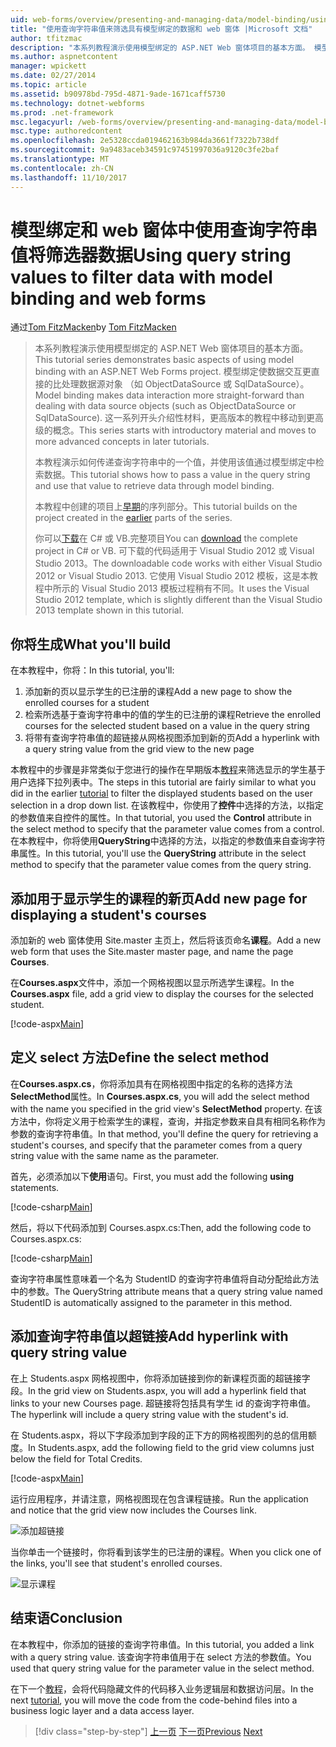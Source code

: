 ```yaml
---
uid: web-forms/overview/presenting-and-managing-data/model-binding/using-query-string-values-to-retrieve-data
title: "使用查询字符串值来筛选具有模型绑定的数据和 web 窗体 |Microsoft 文档"
author: tfitzmac
description: "本系列教程演示使用模型绑定的 ASP.NET Web 窗体项目的基本方面。 模型绑定使数据交互详细直接-..."
ms.author: aspnetcontent
manager: wpickett
ms.date: 02/27/2014
ms.topic: article
ms.assetid: b90978bd-795d-4871-9ade-1671caff5730
ms.technology: dotnet-webforms
ms.prod: .net-framework
msc.legacyurl: /web-forms/overview/presenting-and-managing-data/model-binding/using-query-string-values-to-retrieve-data
msc.type: authoredcontent
ms.openlocfilehash: 2e5328ccda019462163b984da3661f7322b738df
ms.sourcegitcommit: 9a9483aceb34591c97451997036a9120c3fe2baf
ms.translationtype: MT
ms.contentlocale: zh-CN
ms.lasthandoff: 11/10/2017
---
```

<a name="using-query-string-values-to-filter-data-with-model-binding-and-web-forms"></a><span data-ttu-id="ecdb9-104">模型绑定和 web 窗体中使用查询字符串值将筛选器数据</span><span class="sxs-lookup"><span data-stu-id="ecdb9-104">Using query string values to filter data with model binding and web forms</span></span>
====================
<span data-ttu-id="ecdb9-105">通过[Tom FitzMacken](https://github.com/tfitzmac)</span><span class="sxs-lookup"><span data-stu-id="ecdb9-105">by [Tom FitzMacken](https://github.com/tfitzmac)</span></span>

> <span data-ttu-id="ecdb9-106">本系列教程演示使用模型绑定的 ASP.NET Web 窗体项目的基本方面。</span><span class="sxs-lookup"><span data-stu-id="ecdb9-106">This tutorial series demonstrates basic aspects of using model binding with an ASP.NET Web Forms project.</span></span> <span data-ttu-id="ecdb9-107">模型绑定使数据交互更直接的比处理数据源对象 （如 ObjectDataSource 或 SqlDataSource）。</span><span class="sxs-lookup"><span data-stu-id="ecdb9-107">Model binding makes data interaction more straight-forward than dealing with data source objects (such as ObjectDataSource or SqlDataSource).</span></span> <span data-ttu-id="ecdb9-108">这一系列开头介绍性材料，更高版本的教程中移动到更高级的概念。</span><span class="sxs-lookup"><span data-stu-id="ecdb9-108">This series starts with introductory material and moves to more advanced concepts in later tutorials.</span></span>
> 
> <span data-ttu-id="ecdb9-109">本教程演示如何传递查询字符串中的一个值，并使用该值通过模型绑定中检索数据。</span><span class="sxs-lookup"><span data-stu-id="ecdb9-109">This tutorial shows how to pass a value in the query string and use that value to retrieve data through model binding.</span></span>
> 
> <span data-ttu-id="ecdb9-110">本教程中创建的项目上[早期](retrieving-data.md)的序列部分。</span><span class="sxs-lookup"><span data-stu-id="ecdb9-110">This tutorial builds on the project created in the [earlier](retrieving-data.md) parts of the series.</span></span>
> 
> <span data-ttu-id="ecdb9-111">你可以[下载](https://go.microsoft.com/fwlink/?LinkId=286116)在 C# 或 VB.完整项目</span><span class="sxs-lookup"><span data-stu-id="ecdb9-111">You can [download](https://go.microsoft.com/fwlink/?LinkId=286116) the complete project in C# or VB.</span></span> <span data-ttu-id="ecdb9-112">可下载的代码适用于 Visual Studio 2012 或 Visual Studio 2013。</span><span class="sxs-lookup"><span data-stu-id="ecdb9-112">The downloadable code works with either Visual Studio 2012 or Visual Studio 2013.</span></span> <span data-ttu-id="ecdb9-113">它使用 Visual Studio 2012 模板，这是本教程中所示的 Visual Studio 2013 模板过程稍有不同。</span><span class="sxs-lookup"><span data-stu-id="ecdb9-113">It uses the Visual Studio 2012 template, which is slightly different than the Visual Studio 2013 template shown in this tutorial.</span></span>


## <a name="what-youll-build"></a><span data-ttu-id="ecdb9-114">你将生成</span><span class="sxs-lookup"><span data-stu-id="ecdb9-114">What you'll build</span></span>

<span data-ttu-id="ecdb9-115">在本教程中，你将：</span><span class="sxs-lookup"><span data-stu-id="ecdb9-115">In this tutorial, you'll:</span></span>

1. <span data-ttu-id="ecdb9-116">添加新的页以显示学生的已注册的课程</span><span class="sxs-lookup"><span data-stu-id="ecdb9-116">Add a new page to show the enrolled courses for a student</span></span>
2. <span data-ttu-id="ecdb9-117">检索所选基于查询字符串中的值的学生的已注册的课程</span><span class="sxs-lookup"><span data-stu-id="ecdb9-117">Retrieve the enrolled courses for the selected student based on a value in the query string</span></span>
3. <span data-ttu-id="ecdb9-118">将带有查询字符串值的超链接从网格视图添加到新的页</span><span class="sxs-lookup"><span data-stu-id="ecdb9-118">Add a hyperlink with a query string value from the grid view to the new page</span></span>

<span data-ttu-id="ecdb9-119">本教程中的步骤是非常类似于您进行的操作在早期版本[教程](sorting-paging-and-filtering-data.md)来筛选显示的学生基于用户选择下拉列表中。</span><span class="sxs-lookup"><span data-stu-id="ecdb9-119">The steps in this tutorial are fairly similar to what you did in the earlier [tutorial](sorting-paging-and-filtering-data.md) to filter the displayed students based on the user selection in a drop down list.</span></span> <span data-ttu-id="ecdb9-120">在该教程中，你使用了**控件**中选择的方法，以指定的参数值来自控件的属性。</span><span class="sxs-lookup"><span data-stu-id="ecdb9-120">In that tutorial, you used the **Control** attribute in the select method to specify that the parameter value comes from a control.</span></span> <span data-ttu-id="ecdb9-121">在本教程中，你将使用**QueryString**中选择的方法，以指定的参数值来自查询字符串属性。</span><span class="sxs-lookup"><span data-stu-id="ecdb9-121">In this tutorial, you'll use the **QueryString** attribute in the select method to specify that the parameter value comes from the query string.</span></span>

## <a name="add-new-page-for-displaying-a-students-courses"></a><span data-ttu-id="ecdb9-122">添加用于显示学生的课程的新页</span><span class="sxs-lookup"><span data-stu-id="ecdb9-122">Add new page for displaying a student's courses</span></span>

<span data-ttu-id="ecdb9-123">添加新的 web 窗体使用 Site.master 主页上，然后将该页命名**课程**。</span><span class="sxs-lookup"><span data-stu-id="ecdb9-123">Add a new web form that uses the Site.master master page, and name the page **Courses**.</span></span>

<span data-ttu-id="ecdb9-124">在**Courses.aspx**文件中，添加一个网格视图以显示所选学生课程。</span><span class="sxs-lookup"><span data-stu-id="ecdb9-124">In the **Courses.aspx** file, add a grid view to display the courses for the selected student.</span></span>

[!code-aspx[Main](using-query-string-values-to-retrieve-data/samples/sample1.aspx)]

## <a name="define-the-select-method"></a><span data-ttu-id="ecdb9-125">定义 select 方法</span><span class="sxs-lookup"><span data-stu-id="ecdb9-125">Define the select method</span></span>

<span data-ttu-id="ecdb9-126">在**Courses.aspx.cs**，你将添加具有在网格视图中指定的名称的选择方法**SelectMethod**属性。</span><span class="sxs-lookup"><span data-stu-id="ecdb9-126">In **Courses.aspx.cs**, you will add the select method with the name you specified in the grid view's **SelectMethod** property.</span></span> <span data-ttu-id="ecdb9-127">在该方法中，你将定义用于检索学生的课程，查询，并指定参数来自具有相同名称作为参数的查询字符串值。</span><span class="sxs-lookup"><span data-stu-id="ecdb9-127">In that method, you'll define the query for retrieving a student's courses, and specify that the parameter comes from a query string value with the same name as the parameter.</span></span>

<span data-ttu-id="ecdb9-128">首先，必须添加以下**使用**语句。</span><span class="sxs-lookup"><span data-stu-id="ecdb9-128">First, you must add the following **using** statements.</span></span>

[!code-csharp[Main](using-query-string-values-to-retrieve-data/samples/sample2.cs)]

<span data-ttu-id="ecdb9-129">然后，将以下代码添加到 Courses.aspx.cs:</span><span class="sxs-lookup"><span data-stu-id="ecdb9-129">Then, add the following code to Courses.aspx.cs:</span></span>

[!code-csharp[Main](using-query-string-values-to-retrieve-data/samples/sample3.cs)]

<span data-ttu-id="ecdb9-130">查询字符串属性意味着一个名为 StudentID 的查询字符串值将自动分配给此方法中的参数。</span><span class="sxs-lookup"><span data-stu-id="ecdb9-130">The QueryString attribute means that a query string value named StudentID is automatically assigned to the parameter in this method.</span></span>

## <a name="add-hyperlink-with-query-string-value"></a><span data-ttu-id="ecdb9-131">添加查询字符串值以超链接</span><span class="sxs-lookup"><span data-stu-id="ecdb9-131">Add hyperlink with query string value</span></span>

<span data-ttu-id="ecdb9-132">在上 Students.aspx 网格视图中，你将添加链接到你的新课程页面的超链接字段。</span><span class="sxs-lookup"><span data-stu-id="ecdb9-132">In the grid view on Students.aspx, you will add a hyperlink field that links to your new Courses page.</span></span> <span data-ttu-id="ecdb9-133">超链接将包括具有学生 id 的查询字符串值。</span><span class="sxs-lookup"><span data-stu-id="ecdb9-133">The hyperlink will include a query string value with the student's id.</span></span>

<span data-ttu-id="ecdb9-134">在 Students.aspx，将以下字段添加到字段的正下方的网格视图列的总的信用额度。</span><span class="sxs-lookup"><span data-stu-id="ecdb9-134">In Students.aspx, add the following field to the grid view columns just below the field for Total Credits.</span></span>

[!code-aspx[Main](using-query-string-values-to-retrieve-data/samples/sample4.aspx?highlight=7-8)]

<span data-ttu-id="ecdb9-135">运行应用程序，并请注意，网格视图现在包含课程链接。</span><span class="sxs-lookup"><span data-stu-id="ecdb9-135">Run the application and notice that the grid view now includes the Courses link.</span></span>

![添加超链接](using-query-string-values-to-retrieve-data/_static/image1.png)

<span data-ttu-id="ecdb9-137">当你单击一个链接时，你将看到该学生的已注册的课程。</span><span class="sxs-lookup"><span data-stu-id="ecdb9-137">When you click one of the links, you'll see that student's enrolled courses.</span></span>

![显示课程](using-query-string-values-to-retrieve-data/_static/image2.png)

## <a name="conclusion"></a><span data-ttu-id="ecdb9-139">结束语</span><span class="sxs-lookup"><span data-stu-id="ecdb9-139">Conclusion</span></span>

<span data-ttu-id="ecdb9-140">在本教程中，你添加的链接的查询字符串值。</span><span class="sxs-lookup"><span data-stu-id="ecdb9-140">In this tutorial, you added a link with a query string value.</span></span> <span data-ttu-id="ecdb9-141">该查询字符串值用于在 select 方法的参数值。</span><span class="sxs-lookup"><span data-stu-id="ecdb9-141">You used that query string value for the parameter value in the select method.</span></span>

<span data-ttu-id="ecdb9-142">在下一个[教程](adding-business-logic-layer.md)，会将代码隐藏文件的代码移入业务逻辑层和数据访问层。</span><span class="sxs-lookup"><span data-stu-id="ecdb9-142">In the next [tutorial](adding-business-logic-layer.md), you will move the code from the code-behind files into a business logic layer and a data access layer.</span></span>

>[!div class="step-by-step"]
<span data-ttu-id="ecdb9-143">[上一页](integrating-jquery-ui.md)
[下一页](adding-business-logic-layer.md)</span><span class="sxs-lookup"><span data-stu-id="ecdb9-143">[Previous](integrating-jquery-ui.md)
[Next](adding-business-logic-layer.md)</span></span>
